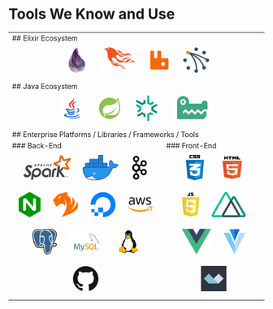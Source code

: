 

# Tools We Know and Use 
<table>
  <tr>
    <td colspan="2">
      ## Elixir Ecosystem
      <div align="center">
        <img style="margin: 10px" src="https://github.com/brsg/brsg/blob/master/assets/images/elixir.png" alt="Elixir" height="50" />  
        <img style="margin: 10px" src="https://github.com/brsg/brsg/blob/master/assets/images/phoenix.png" alt="Phoenix" height="50" />  
        <img style="margin: 10px" src="https://github.com/brsg/brsg/blob/master/assets/images/rabbitmq.svg" alt="RabbitMQ" height="50" />  
        <img style="margin: 10px" src="https://github.com/brsg/brsg/blob/master/assets/images/riak.png" alt="Riak" height="50" />  
      </div>
    </td>
  </tr>
  <tr>
    <td colspan="2">
      ## Java Ecosystem
      <div align="center">
        <img style="margin: 10px" src="https://github.com/brsg/brsg/blob/master/assets/images/java.png" alt="Java" height="50" />  
        <img style="margin: 10px" src="https://github.com/brsg/brsg/blob/master/assets/images/spring.png" alt="Spring" height="50" />  
        <img style="margin: 10px" src="https://github.com/brsg/brsg/blob/master/assets/images/gemfire.png" alt="GemFire" height="50" />  
        <img style="margin: 10px" src="https://github.com/brsg/brsg/blob/master/assets/images/snappydata.png" alt="SnappyData" height="50" />  
      </div>
    </td>
  </tr>
  <tr>
    <td colspan="2">
    ## Enterprise Platforms / Libraries / Frameworks / Tools
    </td>
  </tr>
  <tr>
    <td>
      ### Back-End
      <div align="center">  
        <img style="margin: 10px" src="https://github.com/brsg/brsg/blob/master/assets/images/spark.png" alt="Apache Spark" height="50" />  
        <img style="margin: 10px" src="https://github.com/brsg/brsg/blob/master/assets/images/docker.png" alt="Docker" height="50" />  
        <img style="margin: 10px" src="https://github.com/brsg/brsg/blob/master/assets/images/kafka.png" alt="Kafka" height="50" />  
        <img style="margin: 10px" src="https://github.com/brsg/brsg/blob/master/assets/images/nginx.png" alt="Nginx" height="50" />  
        <img style="margin: 10px" src="https://github.com/brsg/brsg/blob/master/assets/images/tigergraph.png" alt="TigerGraph" height="50" />  
        <img style="margin: 10px" src="https://github.com/brsg/brsg/blob/master/assets/images/digitalocean.png" alt="Digital Ocean" height="50" />  
        <img style="margin: 10px" src="https://github.com/brsg/brsg/blob/master/assets/images/aws.png" alt="AWS" height="50" />  
        <img style="margin: 10px" src="https://github.com/brsg/brsg/blob/master/assets/images/postgresql.png" alt="PostgreSQL" height="50" />  
        <img style="margin: 10px" src="https://github.com/brsg/brsg/blob/master/assets/images/mysql.png" alt="MySQL" height="50" />  
        <img style="margin: 10px" src="https://github.com/brsg/brsg/blob/master/assets/images/linux.png" alt="Linux" height="50" /> 
        <img style="margin: 10px" src="https://github.com/brsg/brsg/blob/master/assets/images/github.png" alt="Github" height="50" /> 
      </div>
    </td>
    <td>
      ### Front-End
      <div align="center">  
        <img style="margin: 10px" src="https://github.com/brsg/brsg/blob/master/assets/images/css.png" alt="CSS3" height="50" />  
        <img style="margin: 10px" src="https://github.com/brsg/brsg/blob/master/assets/images/html5.png" alt="HTML5" height="50" />  
        <img style="margin: 10px" src="https://github.com/brsg/brsg/blob/master/assets/images/javascript.png" alt="JavaScript" height="50" />  
        <img style="margin: 10px" src="https://github.com/brsg/brsg/blob/master/assets/images/nuxtjs.png" alt="Nuxt JS" height="50" />  
        <img style="margin: 10px" src="https://github.com/brsg/brsg/blob/master/assets/images/vuejs.png" alt="Vue JS" height="50" />  
        <img style="margin: 10px" src="https://github.com/brsg/brsg/blob/master/assets/images/vuetifyjs.png" alt="Vuetify JS" height="50" />  
        <img style="margin: 10px" src="https://github.com/brsg/brsg/blob/master/assets/images/alpinejs.png" alt="Alpine JS" height="50" />  
      </div>
    </td>
  </tr>
</table>